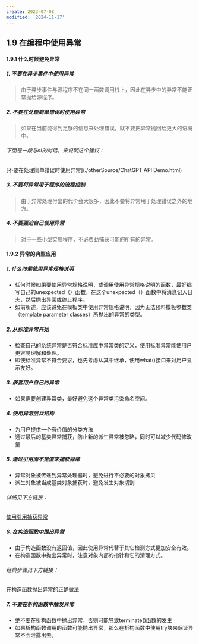 ```yaml
---
create: 2023-07-08
modified: '2024-11-17'
---
```


## 1.9 在编程中使用异常

#### 1.9.1 什么时候避免异常

##### 1. 不要在异步事件中使用异常

> 由于异步事件与源程序不在同一函数调用栈上，因此在异步中的异常不能正常抛给源程序。

##### 2. 不要在处理简单错误时使用异常

> 如果在当前能得到足够的信息来处理错误，就不要把异常抛回给更大的语境中。

###### 下面是一段与ai的对话，来说明这个建议：

[不要在处理简单错误时使用异常](./otherSource/ChatGPT API Demo.html)

##### 3. 不要将异常用于程序的流程控制

> 由于异常处理付出的代价会大很多，因此不要将异常用于处理错误之外的地方。

##### 4. 不要强迫自己使用异常

> 对于一些小型实用程序，不必费劲捕获可能的所有的异常。

#### 1.9.2 异常的典型应用

##### 1. 什么时候使用异常规格说明

* 任何时候如果要使用异常规格说明，或调用使用异常规格说明的函数，最好编写自己的unexpected（）函数，在这个unexpected（）函数中将消息记入日志，然后抛出异常或终止程序。
* 如前所述，应该避免在模板类中使用异常规格说明，因为无法预料模板参数类（template parameter classes）所抛出的异常的类型。

##### 2. 从标准异常开始

* 检查自己的系统异常是否符合标准库中异常类的定义，使用标准异常能使用户更容易理解和处理。
* 即使标准异常不符合要求，也先考虑从其中继承，使用what()接口来对用户显示友好。

##### 3. 嵌套用户自己的异常

* 如果需要创建异常类，最好避免这个异常类污染命名空间。

##### 4. 使用异常层次结构

* 为用户提供一个有价值的分类方法
* 通过最后的基类异常捕获，防止新的派生异常被忽略，同时可以减少代码修改量

##### 5. 通过引用而不是值来捕获异常

* 异常对象被传递到异常处理器时，避免进行不必要的对象拷贝
* 派生对象被当成基类对象捕获时，避免发生对象切割

###### 详细见下方链接：

[使用引用捕获异常](./otherSource/使用引用捕获异常.html)

##### 6. 在构造函数中抛出异常

* 由于构造函数没有返回值，因此使用异常代替于其它检测方式更加安全有效。
* 在构造函数中抛出异常时，注意对象内部的指针和它的清理方式。

###### 经典步骤见下方链接：

[在构造函数抛出异常的正确做法](./otherSource/在构造函数中抛出异常的做法.html)

##### 7. 不要在析构函数中触发异常

* 绝不要在析构函数中抛出异常，否则可能导致terminate()函数的发生
* 如果析构函数调用的函数可能抛出异常，那么在析构函数中使用try块来保证异常不会泄露出去。